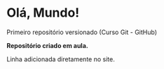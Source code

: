 # Olá, Mundo!
Primeiro repositório versionado (Curso Git - GitHub)

**Repositório criado em aula.**

Linha adicionada diretamente no site.
